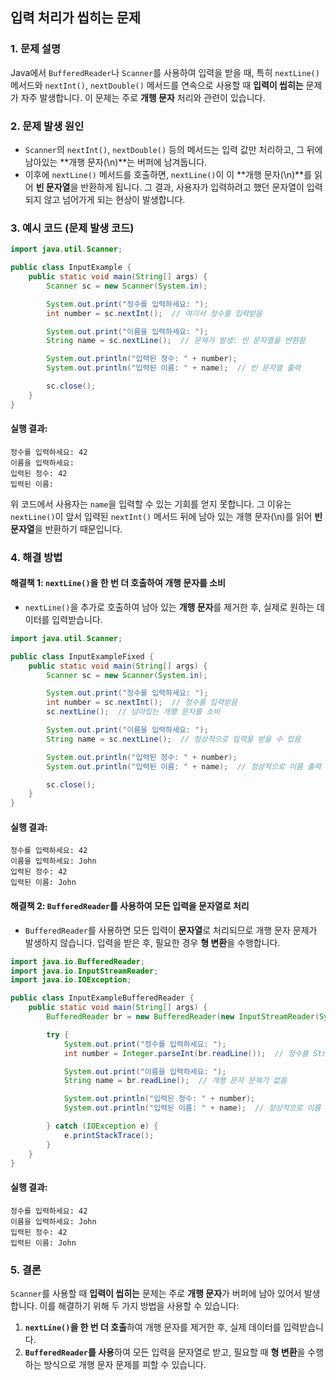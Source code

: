 ## **입력 처리가 씹히는 문제**

### 1. 문제 설명
Java에서 `BufferedReader`나 `Scanner`를 사용하여 입력을 받을 때, 특히 `nextLine()` 메서드와 `nextInt()`, `nextDouble()` 메서드를 연속으로 사용할 때 **입력이 씹히는** 문제가 자주 발생합니다. 이 문제는 주로 **개행 문자** 처리와 관련이 있습니다.

### 2. 문제 발생 원인
- `Scanner`의 `nextInt()`, `nextDouble()` 등의 메서드는 입력 값만 처리하고, 그 뒤에 남아있는 **개행 문자(\\n)**는 버퍼에 남겨둡니다.
- 이후에 `nextLine()` 메서드를 호출하면, `nextLine()`이 이 **개행 문자(\\n)**를 읽어 **빈 문자열**을 반환하게 됩니다. 그 결과, 사용자가 입력하려고 했던 문자열이 입력되지 않고 넘어가게 되는 현상이 발생합니다.

### 3. 예시 코드 (문제 발생 코드)
```java
import java.util.Scanner;

public class InputExample {
    public static void main(String[] args) {
        Scanner sc = new Scanner(System.in);

        System.out.print("정수를 입력하세요: ");
        int number = sc.nextInt();  // 여기서 정수를 입력받음

        System.out.print("이름을 입력하세요: ");
        String name = sc.nextLine();  // 문제가 발생: 빈 문자열을 반환함

        System.out.println("입력된 정수: " + number);
        System.out.println("입력된 이름: " + name);  // 빈 문자열 출력

        sc.close();
    }
}
```
#### 실행 결과:
```
정수를 입력하세요: 42
이름을 입력하세요:
입력된 정수: 42
입력된 이름: 
```
위 코드에서 사용자는 `name`을 입력할 수 있는 기회를 얻지 못합니다. 그 이유는 `nextLine()`이 앞서 입력된 `nextInt()` 메서드 뒤에 남아 있는 개행 문자(\\n)를 읽어 **빈 문자열**을 반환하기 때문입니다.

### 4. 해결 방법
#### **해결책 1: `nextLine()`을 한 번 더 호출하여 개행 문자를 소비**
- `nextLine()`을 추가로 호출하여 남아 있는 **개행 문자**를 제거한 후, 실제로 원하는 데이터를 입력받습니다.

```java
import java.util.Scanner;

public class InputExampleFixed {
    public static void main(String[] args) {
        Scanner sc = new Scanner(System.in);

        System.out.print("정수를 입력하세요: ");
        int number = sc.nextInt();  // 정수를 입력받음
        sc.nextLine();  // 남아있는 개행 문자를 소비

        System.out.print("이름을 입력하세요: ");
        String name = sc.nextLine();  // 정상적으로 입력을 받을 수 있음

        System.out.println("입력된 정수: " + number);
        System.out.println("입력된 이름: " + name);  // 정상적으로 이름 출력

        sc.close();
    }
}
```

#### 실행 결과:
```
정수를 입력하세요: 42
이름을 입력하세요: John
입력된 정수: 42
입력된 이름: John
```

#### **해결책 2: `BufferedReader`를 사용하여 모든 입력을 문자열로 처리**
- `BufferedReader`를 사용하면 모든 입력이 **문자열**로 처리되므로 개행 문자 문제가 발생하지 않습니다. 입력을 받은 후, 필요한 경우 **형 변환**을 수행합니다.

```java
import java.io.BufferedReader;
import java.io.InputStreamReader;
import java.io.IOException;

public class InputExampleBufferedReader {
    public static void main(String[] args) {
        BufferedReader br = new BufferedReader(new InputStreamReader(System.in));

        try {
            System.out.print("정수를 입력하세요: ");
            int number = Integer.parseInt(br.readLine());  // 정수를 String으로 받고 형 변환

            System.out.print("이름을 입력하세요: ");
            String name = br.readLine();  // 개행 문자 문제가 없음

            System.out.println("입력된 정수: " + number);
            System.out.println("입력된 이름: " + name);  // 정상적으로 이름 출력

        } catch (IOException e) {
            e.printStackTrace();
        }
    }
}
```

#### 실행 결과:
```
정수를 입력하세요: 42
이름을 입력하세요: John
입력된 정수: 42
입력된 이름: John
```

### 5. 결론
`Scanner`를 사용할 때 **입력이 씹히는** 문제는 주로 **개행 문자**가 버퍼에 남아 있어서 발생합니다. 이를 해결하기 위해 두 가지 방법을 사용할 수 있습니다:
1. **`nextLine()`을 한 번 더 호출**하여 개행 문자를 제거한 후, 실제 데이터를 입력받습니다.
2. **`BufferedReader`를 사용**하여 모든 입력을 문자열로 받고, 필요할 때 **형 변환**을 수행하는 방식으로 개행 문자 문제를 피할 수 있습니다.